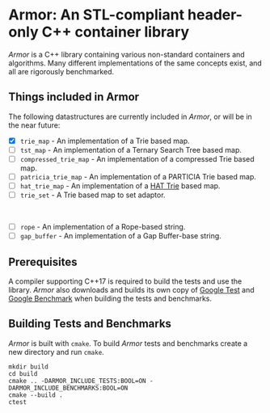# Armor: An STL-compliant header-only C++ container library

_Armor_ is a C++ library containing various non-standard containers and
algorithms. Many different implementations of the same concepts exist, and all
are rigorously benchmarked.

## Things included in Armor
The following datastructures are currently included in _Armor_, or will be in
the near future:

- [x] `trie_map` - An implementation of a Trie based map.
- [ ] `tst_map` - An implementation of a Ternary Search Tree based map.
- [ ] `compressed_trie_map` - An implementation of a compressed Trie based map.
- [ ] `patricia_trie_map` - An implementation of a PARTICIA Trie based map.
- [ ] `hat_trie_map` - An implementation of a
[HAT Trie](http://crpit.com/confpapers/CRPITV62Askitis.pdf) based map.
- [ ] `trie_set` - A Trie based map to set adaptor.

<br/>

- [ ] `rope` - An implementation of a Rope-based string.
- [ ] `gap_buffer` - An implementation of a Gap Buffer-base string.

## Prerequisites

A compiler supporting C++17 is required to build the tests and use the library.
_Armor_ also downloads and builds its own copy of
[Google Test](https://github.com/google/googletest) and
[Google Benchmark](https://github.com/google/benchmark) when building the tests
and benchmarks.

## Building Tests and Benchmarks

_Armor_ is built with `cmake`. To build _Armor_ tests and benchmarks create a
new directory and run `cmake`.

    mkdir build
    cd build
    cmake .. -DARMOR_INCLUDE_TESTS:BOOL=ON -DARMOR_INCLUDE_BENCHMARKS:BOOL=ON
    cmake --build .
    ctest
